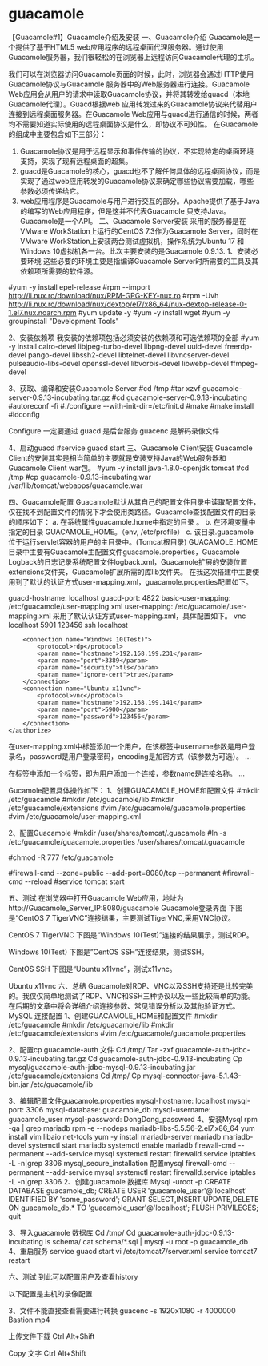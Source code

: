 # guacamole
【Guacamole#1】Guacamole介绍及安装
一、Guacamole介绍
Guacamole是一个提供了基于HTML5 web应用程序的远程桌面代理服务器。通过使用Guacamole服务器，我们很轻松的在浏览器上远程访问Guacamole代理的主机。
 
我们可以在浏览器访问Guacamole页面的时候，此时，浏览器会通过HTTP使用Guacamole协议与Guacamole 服务器中的Web服务器进行连接。Guacamole Web应用会从用户的请求中读取Guacamole协议，并将其转发给guacd（本地Guacamole代理）。Guacd根据web 应用转发过来的Guacamole协议来代替用户连接到远程桌面服务器。在Guacamole Web应用与guacd进行通信的时候，两者均不需要知道实际使用的远程桌面协议是什么，即协议不可知性。
在Guacamole的组成中主要包含如下三部分：
1.	Guacamole协议是用于远程显示和事件传输的协议，不实现特定的桌面环境支持，实现了现有远程桌面的超集。
2.	guacd是Guacamole的核心，guacd也不了解任何具体的远程桌面协议，而是实现了通过web应用转发的Guacamole协议来确定哪些协议需要加载，哪些参数必须传递给它。
3.	web应用程序是Guacamole与用户进行交互的部分。Apache提供了基于Java的编写的Web应用程序，但是这并不代表Guacamole 只支持Java。Guacamole是一个API。
二、Guacamole Server安装
采用的服务器是在VMware WorkStation上运行的CentOS 7.3作为Guacamole Server，同时在VMware WorkStation上安装两台测试虚拟机，操作系统为Ubuntu 17 和Windows 10虚拟机各一台。此次主要安装的是Guacamole 0.9.13.
1、安装必要环境
这些必要的环境主要是指编译Guacamole Server时所需要的工具及其依赖项所需要的软件源。

#yum -y install epel-release
#rpm --import http://li.nux.ro/download/nux/RPM-GPG-KEY-nux.ro
#rpm -Uvh http://li.nux.ro/download/nux/dextop/el7/x86_64/nux-dextop-release-0-1.el7.nux.noarch.rpm
#yum update -y
#yum -y install wget
#yum -y groupinstall "Development Tools"

2、安装依赖项
我安装的依赖项包括必须安装的依赖项和可选依赖项的全部
#yum -y install cairo-devel libjpeg-turbo-devel libpng-devel uuid-devel freerdp-devel pango-devel libssh2-devel libtelnet-devel libvncserver-devel pulseaudio-libs-devel openssl-devel libvorbis-devel libwebp-devel ffmpeg-devel 

3、获取、编译和安装Guacamole Server
#cd /tmp
#tar xzvf guacamole-server-0.9.13-incubating.tar.gz
#cd guacamole-server-0.9.13-incubating
#autoreconf -fi
#./configure --with-init-dir=/etc/init.d
#make
#make install
#ldconfig

Configure  一定要通过  guacd 是后台服务   guacenc 是解码录像文件
 

4、启动guacd
#service guacd start
三、Guacamole Client安装
Guacamole Client的安装其实是相当简单的主要就是安装支持Java的Web服务器和Guacamole Client war包。
#yum -y install java-1.8.0-openjdk tomcat
#cd /tmp
#cp guacamole-0.9.13-incubating.war /var/lib/tomcat/webapps/guacamole.war

四、Guacamole配置
Guacamole默认从其自己的配置文件目录中读取配置文件，仅在找不到配置文件的情况下才会使用类路径。Guacamole查找配置文件的目录的顺序如下：
a.	在系统属性guacamole.home中指定的目录 。
b.	在环境变量中指定的目录 GUACAMOLE_HOME。（env, /etc/profile）
c.	该目录.guacamole位于运行servlet容器的用户的主目录中。(Tomcat根目录)
GUACAMOLE_HOME目录中主要有Guacamole主配置文件guacamole.properties，Guacamole Logback的日志记录系统配置文件logback.xml，Guacamole扩展的安装位置extensions文件夹，Guacamole扩展所需的库lib文件夹。
在我这次搭建中主要使用到了默认的认证方式user-mapping.xml，guacamole.properties配置如下。

guacd-hostname: localhost
guacd-port:     4822
basic-user-mapping: /etc/guacamole/user-mapping.xml
user-mapping: /etc/guacamole/user-mapping.xml
采用了默认认证方式user-mapping.xml，具体配置如下。
<user-mapping>
    <authorize username="admin" password="admin">
        <connection name="CentOS 7 TigerVNC">
            <protocol>vnc</protocol>
            <param name="hostname">localhost</param>
            <param name="port">5901</param>
            <param name="password">123456</param>
        </connection>
        <connection name="CentOS SSH">
        <protocol>ssh</protocol>
            <param name="hostname">localhost</param>
    </connection>

        <connection name="Windows 10(Test)">
            <protocol>rdp</protocol>
            <param name="hostname">192.168.199.231</param>
            <param name="port">3389</param>
            <param name="security">tls</param>
            <param name="ignore-cert">true</param> 
        </connection>
        <connection name="Ubuntu x11vnc">
            <protocol>vnc</protocol>
            <param name="hostname">192.168.199.141</param>
            <param name="port">5900</param>
            <param name="password">123456</param>
        </connection>
    </authorize>
</user-mapping>
在user-mapping.xml中<authorize>标签添加一个用户，在该标签中username参数是用户登录名，password是用户登录密码，encoding是加密方式（该参数为可选）。
<authorize username ="USER" password ="PASS"> 
    ... 
</ authorize>

在<authorize>标签中添加一个<connection>标签，即为用户添加一个连接，参数name是连接名称。
<connection name ="NAME">
    ...
 </connection>

Gucamole配置具体操作如下：
1、创建GUACAMOLE_HOME和配置文件
#mkdir /etc/guacamole
#mkdir /etc/guacamole/lib
#mkdir /etc/guacamole/extensions
#vim /etc/guacamole/guacamole.properties
#vim /etc/guacamole/user-mapping.xml

2、配置Guacamole
#mkdir /user/shares/tomcat/.guacamole
#ln -s /etc/guacamole/guacamole.properties /user/shares/tomcat/.guacamole

#chmod -R 777 /etc/guacamole

#firewall-cmd --zone=public --add-port=8080/tcp --permanent
#firewall-cmd --reload
#service tomcat start


五、测试
在浏览器中打开Guacamole Web应用，地址为http://Guacamole_Server_IP:8080/guacamole
Guacamole登录界面
下图是“CentOS 7 TigerVNC”连接结果，主要测试TigerVNC,采用VNC协议。
 
CentOS 7 TigerVNC
下图是“Windows 10(Test)”连接的结果展示，测试RDP。
 
Windows 10(Test)
下图是”CentOS SSH”连接结果，测试SSH。
 
CentOS SSH
下图是“Ubuntu x11vnc”，测试x11vnc。
 
Ubuntu x11vnc
六、总结
Guacamole对RDP、VNC以及SSH支持还是比较完美的。我仅仅简单地测试了RDP、VNC和SSH三种协议以及一些比较简单的功能。在后期的文章中将会详细介绍连接参数、常见错误分析以及其他验证方式。
MySQL 连接配置
1、创建GUACAMOLE_HOME和配置文件
#mkdir /etc/guacamole
#mkdir /etc/guacamole/lib
#mkdir /etc/guacamole/extensions
#vim /etc/guacamole/guacamole.properties


2、配置cp guacamole-auth 文件
Cd /tmp/
Tar -zxf guacamole-auth-jdbc-0.9.13-incubating.tar.gz
Cd guacamole-auth-jdbc-0.9.13-incubating
Cp mysql/guacamole-auth-jdbc-mysql-0.9.13-incubating.jar /etc/guacamole/extensions
Cd /tmp/
Cp mysql-connector-java-5.1.43-bin.jar /etc/guacamole/lib

3、编辑配置文件guacamole.properties
mysql-hostname: localhost
mysql-port: 3306
mysql-database: guacamole_db
mysql-username: guacamole_user
mysql-password: DongDong_password
4、安装Mysql 
rpm -qa | grep mariadb
rpm -e --nodeps mariadb-libs-5.5.56-2.el7.x86_64
yum install vim libaio net-tools
yum -y install mariadb-server mariadb mariadb-devel 
systemctl start mariadb
systemctl enable mariadb
firewall-cmd --permanent --add-service mysql
systemctl restart firewalld.service
iptables -L -n|grep 3306
mysql_secure_installation    配置mysql 
firewall-cmd --permanent --add-service mysql
systemctl restart firewalld.service
iptables -L -n|grep 3306
2、创建guacamole 数据库
Mysql -uroot -p
CREATE DATABASE guacamole_db;
CREATE USER 'guacamole_user'@'localhost' IDENTIFIED BY 'some_password';
GRANT SELECT,INSERT,UPDATE,DELETE ON guacamole_db.* TO 'guacamole_user'@'localhost';
FLUSH PRIVILEGES;
quit

3、导入guacamole 数据库
Cd /tmp/
Cd guacamole-auth-jdbc-0.9.13-incubating
ls schema/
cat schema/*.sql | mysql -u root -p guacamole_db
4、重启服务
service guacd start
vi /etc/tomcat7/server.xml
      <Host name="localhost"  appBase="webapps"
            unpackWARs="true" autoDeploy="true">
        <Context path="" docBase="../webapps/guacamole.war"/>
service tomcat7 restart
 
六、测试
到此可以配置用户及查看history 
 
以下配置是主机的录像配置
 
3、文件不能直接查看需要进行转换
guacenc -s 1920x1080 -r 4000000 Bastion.mp4

 
上传文件下载 
Ctrl Alt+Shift
 

 
 
Copy 文字
Ctrl Alt+Shift
 
 
 




